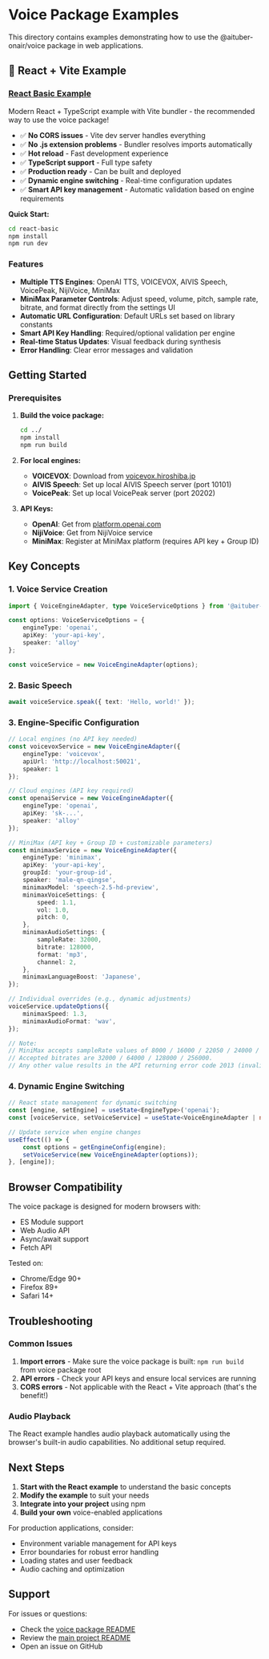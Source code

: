 # Voice Package Examples

This directory contains examples demonstrating how to use the @aituber-onair/voice package in web applications.

## 🚀 React + Vite Example

### [React Basic Example](./react-basic/)
Modern React + TypeScript example with Vite bundler - the recommended way to use the voice package!

- ✅ **No CORS issues** - Vite dev server handles everything
- ✅ **No .js extension problems** - Bundler resolves imports automatically
- ✅ **Hot reload** - Fast development experience
- ✅ **TypeScript support** - Full type safety
- ✅ **Production ready** - Can be built and deployed
- ✅ **Dynamic engine switching** - Real-time configuration updates
- ✅ **Smart API key management** - Automatic validation based on engine requirements

**Quick Start:**
```bash
cd react-basic
npm install
npm run dev
```

### Features

- **Multiple TTS Engines**: OpenAI TTS, VOICEVOX, AIVIS Speech, VoicePeak, NijiVoice, MiniMax
- **MiniMax Parameter Controls**: Adjust speed, volume, pitch, sample rate, bitrate, and format directly from the settings UI
- **Automatic URL Configuration**: Default URLs set based on library constants
- **Smart API Key Handling**: Required/optional validation per engine
- **Real-time Status Updates**: Visual feedback during synthesis
- **Error Handling**: Clear error messages and validation

## Getting Started

### Prerequisites

1. **Build the voice package:**
   ```bash
   cd ../
   npm install
   npm run build
   ```

2. **For local engines:**
   - **VOICEVOX**: Download from [voicevox.hiroshiba.jp](https://voicevox.hiroshiba.jp/)
   - **AIVIS Speech**: Set up local AIVIS Speech server (port 10101)
   - **VoicePeak**: Set up local VoicePeak server (port 20202)

3. **API Keys:**
   - **OpenAI**: Get from [platform.openai.com](https://platform.openai.com/)
   - **NijiVoice**: Get from NijiVoice service
   - **MiniMax**: Register at MiniMax platform (requires API key + Group ID)

## Key Concepts

### 1. Voice Service Creation
```typescript
import { VoiceEngineAdapter, type VoiceServiceOptions } from '@aituber-onair/voice';

const options: VoiceServiceOptions = {
    engineType: 'openai',
    apiKey: 'your-api-key',
    speaker: 'alloy'
};

const voiceService = new VoiceEngineAdapter(options);
```

### 2. Basic Speech
```typescript
await voiceService.speak({ text: 'Hello, world!' });
```

### 3. Engine-Specific Configuration
```typescript
// Local engines (no API key needed)
const voicevoxService = new VoiceEngineAdapter({
    engineType: 'voicevox',
    apiUrl: 'http://localhost:50021',
    speaker: 1
});

// Cloud engines (API key required)
const openaiService = new VoiceEngineAdapter({
    engineType: 'openai',
    apiKey: 'sk-...',
    speaker: 'alloy'
});

// MiniMax (API key + Group ID + customizable parameters)
const minimaxService = new VoiceEngineAdapter({
    engineType: 'minimax',
    apiKey: 'your-api-key',
    groupId: 'your-group-id',
    speaker: 'male-qn-qingse',
    minimaxModel: 'speech-2.5-hd-preview',
    minimaxVoiceSettings: {
        speed: 1.1,
        vol: 1.0,
        pitch: 0,
    },
    minimaxAudioSettings: {
        sampleRate: 32000,
        bitrate: 128000,
        format: 'mp3',
        channel: 2,
    },
    minimaxLanguageBoost: 'Japanese',
});

// Individual overrides (e.g., dynamic adjustments)
voiceService.updateOptions({
    minimaxSpeed: 1.3,
    minimaxAudioFormat: 'wav',
});

// Note:
// MiniMax accepts sampleRate values of 8000 / 16000 / 22050 / 24000 / 32000 / 44100 only.
// Accepted bitrates are 32000 / 64000 / 128000 / 256000.
// Any other value results in the API returning error code 2013 (invalid params).
```

### 4. Dynamic Engine Switching
```typescript
// React state management for dynamic switching
const [engine, setEngine] = useState<EngineType>('openai');
const [voiceService, setVoiceService] = useState<VoiceEngineAdapter | null>(null);

// Update service when engine changes
useEffect(() => {
    const options = getEngineConfig(engine);
    setVoiceService(new VoiceEngineAdapter(options));
}, [engine]);
```

## Browser Compatibility

The voice package is designed for modern browsers with:
- ES Module support
- Web Audio API
- Async/await support
- Fetch API

Tested on:
- Chrome/Edge 90+
- Firefox 89+
- Safari 14+

## Troubleshooting

### Common Issues

1. **Import errors** - Make sure the voice package is built: `npm run build` from voice package root
2. **API errors** - Check your API keys and ensure local services are running
3. **CORS errors** - Not applicable with the React + Vite approach (that's the benefit!)

### Audio Playback

The React example handles audio playback automatically using the browser's built-in audio capabilities. No additional setup required.

## Next Steps

1. **Start with the React example** to understand the basic concepts
2. **Modify the example** to suit your needs
3. **Integrate into your project** using npm
4. **Build your own** voice-enabled applications

For production applications, consider:
- Environment variable management for API keys
- Error boundaries for robust error handling
- Loading states and user feedback
- Audio caching and optimization

## Support

For issues or questions:
- Check the [voice package README](../README.md)
- Review the [main project README](../../../README.md)
- Open an issue on GitHub
